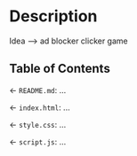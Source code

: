 # Description

Idea --> ad blocker clicker game

## Table of Contents

← `README.md`: ...

← `index.html`: ...

← `style.css`: ...

← `script.js`: ...